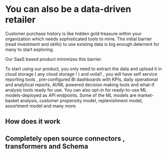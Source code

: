 

# You can also be a data-driven retailer

Customer purchase history is like hidden gold treasure within your organization which needs sophisticated tools to mine. The initial barrier (read investment and skills) to use existing data is big enough deterrent for many to start exploring. 

Our SaaS based product minimizes this barrier. 

To start using our product, you only need to extract the data and upload it in cloud storage ( any cloud storage ! ) and voila!! , you will have self service reporting tools , pre-configured BI dashboards with KPIs, daily operational and analytical reports, AI/ML powered decision making tools and what-if analysis tools ready for use. 
You can also opt-in for ready-to-use ML models-deployed as API endpoints. Some of the ML models are market-basket analysis, customer propensity model, replenishment model, assortment model and many more.

## How does it work


## Completely open source connectors , transformers and Schema


<!--stackedit_data:
eyJoaXN0b3J5IjpbMTkzMDE4Njc0NV19
-->